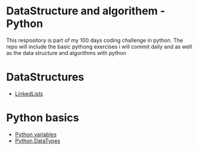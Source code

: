 # DataStructure and algorithem -Python
This respository is part of my 100 days coding challenge in python. The repo will include the basic pythong exercises i will commit daily and as well as the data structure and algorithms with python

# DataStructures
- [LinkedLists](/DataStructures/python/LinkedList/)

# Python basics
 - [Python variables](Python-Basics/Variables/variables.py)
 - [Python DataTypes](Python-Basics/DataTypes/dataTypes.py)
